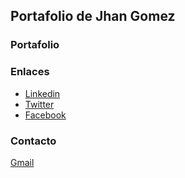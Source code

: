 ## Portafolio de Jhan Gomez



### Portafolio



### Enlaces

- [Linkedin](https://www.linkedin.com/in/jhangmez/)
- [Twitter](https://www.twitter.com/jhangmez/)
- [Facebook](https://www.facebook.com/jhangmez/)


### Contacto

[Gmail](jhangmez.pe@gmail.com)